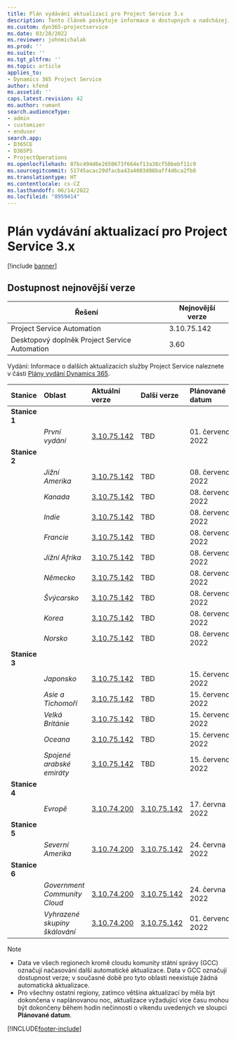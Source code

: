 ```yaml
---
title: Plán vydávání aktualizací pro Project Service 3.x
description: Tento článek poskytuje informace o dostupných a nadcházejících vydáních aplikace Dynamics 365 Project Service Automation.
ms.custom: dyn365-projectservice
ms.date: 03/28/2022
ms.reviewer: johnmichalak
ms.prod: ''
ms.suite: ''
ms.tgt_pltfrm: ''
ms.topic: article
applies_to:
- Dynamics 365 Project Service
author: kfend
ms.assetid: ''
caps.latest.revision: 42
ms.author: rumant
search.audienceType:
- admin
- customizer
- enduser
search.app:
- D365CE
- D365PS
- ProjectOperations
ms.openlocfilehash: 07bc494d6e2650673f664ef13a38cf50bebf11c9
ms.sourcegitcommit: 51745acac29dfacba43a4003d86baff4d6ca2fb8
ms.translationtype: HT
ms.contentlocale: cs-CZ
ms.lasthandoff: 06/14/2022
ms.locfileid: "8959414"
---
```

# <a name="update-release-schedule-for-project-service-3x"></a>Plán vydávání aktualizací pro Project Service 3.x

[!include [banner](../includes/psa-now-project-operations.md)]

## <a name="latest-version-availability"></a>Dostupnost nejnovější verze

| Řešení  | Nejnovější verze |
|-------|----|
| Project Service Automation    | 3.10.75.142 |
| Desktopový doplněk Project Service Automation                | 3.60          |

Vydání: Informace o dalších aktualizacích služby Project Service naleznete v části [Plány vydání Dynamics 365](/dynamics365/release-plans/). 

| Stanice  | Oblast | Aktuální verze | Další verze |  Plánované datum
| :---   | :---   | :---   | :---   |:---   |         
|<strong>Stanice 1</strong> | |  |  | |
| | <i>První vydání</i> | [3.10.75.142](whats-new-ur-44.md) | TBD | 01. července 2022
|<strong>Stanice 2</strong> | |  |  | |
| | <i>Jižní Amerika</i> | [3.10.75.142](whats-new-ur-44.md) | TBD | 08. července 2022
| | <i>Kanada</i> | [3.10.75.142](whats-new-ur-44.md) | TBD | 08. července 2022
| | <i>Indie</i> | [3.10.75.142](whats-new-ur-44.md) | TBD | 08. července 2022
| | <i>Francie</i> | [3.10.75.142](whats-new-ur-44.md) | TBD | 08. července 2022
| | <i>Jižní Afrika</i> | [3.10.75.142](whats-new-ur-44.md) | TBD | 08. července 2022
| | <i>Německo</i> | [3.10.75.142](whats-new-ur-44.md) | TBD | 08. července 2022
| | <i>Švýcarsko</i> | [3.10.75.142](whats-new-ur-44.md) | TBD | 08. července 2022
| | <i>Korea</i> | [3.10.75.142](whats-new-ur-44.md) | TBD | 08. července 2022
| | <i>Norsko</i> | [3.10.75.142](whats-new-ur-44.md) | TBD | 08. července 2022
|<strong>Stanice 3</strong> | |  |  | |
| | <i>Japonsko</i> | [3.10.75.142](whats-new-ur-44.md) | TBD | 15. července 2022
| | <i>Asie a Tichomoří</i> | [3.10.75.142](whats-new-ur-44.md) | TBD | 15. července 2022
| | <i>Velká Británie</i> | [3.10.75.142](whats-new-ur-44.md) | TBD | 15. července 2022
| | <i>Oceana</i> | [3.10.75.142](whats-new-ur-44.md) | TBD | 15. července 2022
| | <i>Spojené arabské emiráty</i> | [3.10.75.142](whats-new-ur-44.md) | TBD | 15. července 2022
|<strong>Stanice 4</strong> | |  |  | |
| | <i>Evropě</i> | [3.10.74.200](whats-new-ur43.md) | [3.10.75.142](whats-new-ur-44.md) | 17. června 2022
|<strong>Stanice 5</strong> | |  |  | |
| | <i>Severní Amerika</i> | [3.10.74.200](whats-new-ur43.md) | [3.10.75.142](whats-new-ur-44.md) | 24. června 2022
|<strong>Stanice 6</strong> | |  |  | |
| | <i>Government Community Cloud</i> | [3.10.74.200](whats-new-ur43.md) | [3.10.75.142](whats-new-ur-44.md) | 24. června 2022
| | <i>Vyhrazené skupiny škálování</i> | [3.10.74.200](whats-new-ur43.md) | [3.10.75.142](whats-new-ur-44.md) | 01. července 2022




>[!Note]
> - Data ve všech regionech kromě cloudu komunity státní správy (GCC) označují načasování další automatické aktualizace. Data v GCC označují dostupnost verze; v současné době pro tyto oblasti neexistuje žádná automatická aktualizace.
> - Pro všechny ostatní regiony, zatímco většina aktualizací by měla být dokončena v naplánovanou noc, aktualizace vyžadující více času mohou být dokončeny během hodin nečinnosti o víkendu uvedených ve sloupci **Plánované datum**.


[!INCLUDE[footer-include](../includes/footer-banner.md)]
